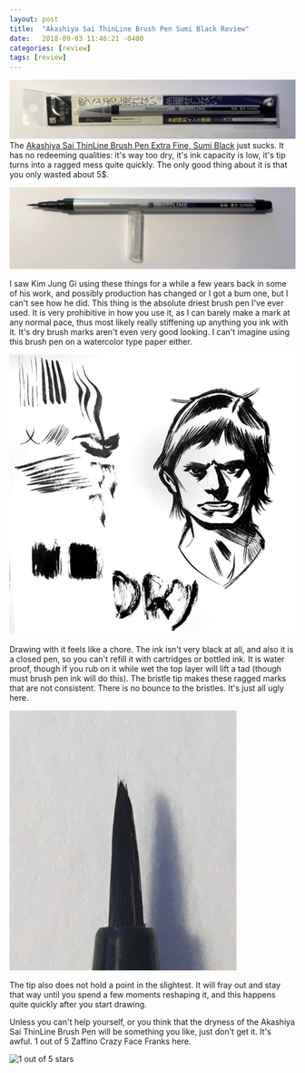 ```yaml
---
layout: post
title:  "Akashiya Sai ThinLine Brush Pen Sumi Black Review"
date:   2018-09-03 11:46:21 -0400
categories: [review]
tags: [review]
---
```


![Picture of Akashiya Sai ThinLine Brush Pen Sumi Black Packaging](/assets/img/blog-images/product-picture-akashiya.jpg)
The [Akashiya Sai ThinLine Brush Pen Extra Fine, Sumi Black](https://www.jetpens.com/Akashiya-Sai-ThinLine-Brush-Pen-Extra-Fine-Sumiiro-Sumi-Black/pd/10305) just sucks.  It has no redeeming qualities:  it's way too dry, it's ink capacity is low, it's tip turns into a ragged mess quite quickly.  The only good thing about it is that you only wasted about 5$.

<!--more-->

![Akashiya Sai ThinLine Brush Pen Sumi Black Without Packaging](/assets/img/blog-images/no-packaging-akashiya.jpg)

I saw Kim Jung Gi using these things for a while a few years back in some of his work, and possibly production has changed or I got a bum one, but I can't see how he did.  This thing is the absolute driest brush pen I've ever used.  It is very prohibitive in how you use it, as I can barely make a mark at any normal pace, thus most likely really stiffening up anything you ink with it.  It's dry brush marks aren't even very good looking.  I can't imagine using this brush pen on a watercolor type paper either.

![Drawing test with Akashiya Sai ThinLine Brush Pen](/assets/img/blog-images/practice-drawing.jpg)

Drawing with it feels like a chore.  The ink isn't very black at all, and also it is a closed pen, so you can't refill it with cartridges or bottled ink. It is water proof, though if you rub on it while wet the top layer will lift a tad (though must brush pen ink will do this). The bristle tip makes these ragged marks that are not consistent.  There is no bounce to the bristles.  It's just all ugly here.

![Akashiya Sai ThinLine Brush Pen tip frayed after drawing](/assets/img/blog-images/frayed-tip.jpg)

The tip also does not hold a point in the slightest.  It will fray out and stay that way until you spend a few moments reshaping it, and this happens quite quickly after you start drawing.  

Unless you can't help yourself, or you think that the dryness of the Akashiya Sai ThinLine Brush Pen will be something you like, just don't get it.  It's awful.  1 out of 5 Zaffino Crazy Face Franks here.

![1 out of 5 stars](zaffino-scale-1-star./assets/img/blog-images/jpg)
